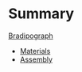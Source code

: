# Summary

[Bradipograph](./introduction.md)

- [Materials](./materials.md)
- [Assembly](./assembly.md)
